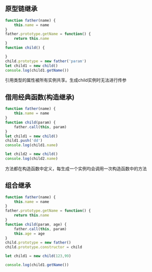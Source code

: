 ## 原型链继承
```javascript
function father(name) {
    this.name = name
}
father.prototype.getName = function() {
    return this.name
}
function child() {

}
child.prototype = new father('param')
let child1 = new child()
console.log(child1.getName())
```
引用类型的属性被所有实例共享。生成child实例时无法进行传参
## 借用经典函数(构造继承)
```javascript
function father(name) {
    this.name = name
}
function child(param) {
    father.call(this, param)
}
let child1 = new child()
child1.push('dd')
console.log(child1.name)

let child2 = new child()
console.log(child2.name)
```
方法都在构造函数中定义，每生成一个实例均会调用一次构造函数中的方法
## 组合继承
```javascript
function father(name) {
    this.name = name
}
father.prototype.getName = function() {
    return this.name
}
function child(param, age) {
    father.call(this, param)
    this.age = age
}
child.prototype = new father()
child.prototype.constructor = child

let child1 = new child(123,99)

console.log(child1.getName())


```
